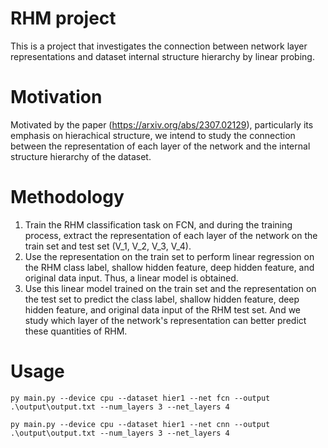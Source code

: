 # RHM project
 This is a project that investigates the connection between network layer representations and dataset internal structure hierarchy by linear probing.
 # Motivation
 Motivated by the paper (https://arxiv.org/abs/2307.02129), particularly its emphasis on hierachical structure, we intend to study the connection between the representation of each layer of the network and the internal structure hierarchy of the dataset. 
 # Methodology
 1. Train the RHM classification task on FCN, and during the training process, extract the representation of each layer of the network on the train set and test set (V_1, V_2, V_3, V_4).  
 2. Use the representation on the train set to perform linear regression on the RHM class label, shallow hidden feature, deep hidden feature, and original data input. Thus, a linear model is obtained.  
 3. Use this linear model trained on the train set and the representation on the test set to predict the class label, shallow hidden feature, deep hidden feature, and original data input of the RHM test set. And we study which layer of the network's representation can better predict these quantities of RHM. 
 # Usage
 ```
 py main.py --device cpu --dataset hier1 --net fcn --output .\output\output.txt --num_layers 3 --net_layers 4
 ```
 ```
 py main.py --device cpu --dataset hier1 --net cnn --output .\output\output.txt --num_layers 3 --net_layers 4
 ```
 
